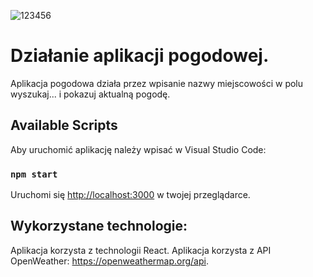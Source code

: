 ![123456](https://user-images.githubusercontent.com/79707393/120079822-f8294580-c0b5-11eb-816c-ef7eb694b62a.PNG)
# Działanie aplikacji pogodowej.

Aplikacja pogodowa działa przez wpisanie nazwy miejscowości w polu wyszukaj... i pokazuj aktualną pogodę.

## Available Scripts

Aby uruchomić aplikację należy wpisać w Visual Studio Code:

### `npm start`

Uruchomi się  [http://localhost:3000](http://localhost:3000) w twojej przeglądarce.


## Wykorzystane technologie:

Aplikacja korzysta z technologii React.
Aplikacja korzysta z API OpenWeather: https://openweathermap.org/api.
